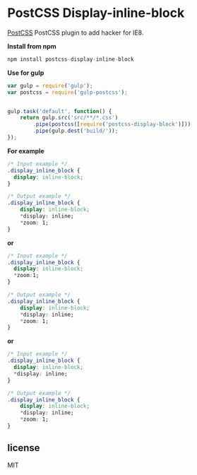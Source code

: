 # PostCSS Display-inline-block

[PostCSS] PostCSS plugin to add hacker for IE8.

[PostCSS]: https://github.com/postcss/postcss

**Install from npm**


```js
npm install postcss-display-inline-block 
```

**Use for gulp**

```js
var gulp = require('gulp');
var postcss = require('gulp-postcss');


gulp.task('default', function() {
    return gulp.src('src/**/*.css')
        .pipe(postcss([require('postcss-display-block')]))
        .pipe(gulp.dest('build/'));
});

```
**For example**

```css
/* Input example */
.display_inline_block {
  display: inline-block;
}
```

```css
/* Output example */
.display_inline_block {
    display: inline-block;
    *display: inline;
    *zoom: 1;
}
```
**or**

```css
/* Input example */
.display_inline_block {
  display: inline-block;
  *zoom:1;
}
```

```css
/* Output example */
.display_inline_block {
    display: inline-block;
    *display: inline;
    *zoom: 1;
}
```

**or**

```css
/* Input example */
.display_inline_block {
  display: inline-block;
  *display: inline;
}
```

```css
/* Output example */
.display_inline_block {
    display: inline-block;
    *display: inline;
    *zoom: 1;
}
```


## license

MIT
